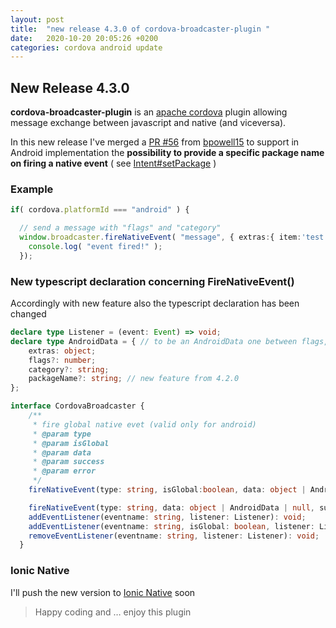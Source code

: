```yaml
---
layout: post
title:  "new release 4.3.0 of cordova-broadcaster-plugin "
date:   2020-10-20 20:05:26 +0200
categories: cordova android update
---
```


## New Release 4.3.0

**cordova-broadcaster-plugin** is an [apache cordova](https://cordova.apache.org/) plugin allowing message exchange between javascript and native (and viceversa).

In this new release I've merged a [PR #56](https://github.com/bsorrentino/cordova-broadcaster/pull/56) from [bpowell15](https://github.com/bpowell15) to support in Android implementation the **possibility to provide a specific package name on firing a native event** ( see [Intent#setPackage](https://developer.android.com/reference/android/content/Intent#setPackage(java.lang.String)) )

### Example

```typescript
if( cordova.platformId === "android" ) {

  // send a message with "flags" and "category"
  window.broadcaster.fireNativeEvent( "message", { extras:{ item:'test data' }, packageName:'org.bsc'}, function() {
    console.log( "event fired!" );
  });
```

### New typescript declaration concerning FireNativeEvent()

Accordingly with new feature also the typescript declaration has been changed

```typescript
declare type Listener = (event: Event) => void;
declare type AndroidData = { // to be an AndroidData one between flags,category or packageName must be set
    extras: object;
    flags?: number;
    category?: string;
    packageName?: string; // new feature from 4.2.0
};

interface CordovaBroadcaster {
    /**
     * fire global native evet (valid only for android)
     * @param type
     * @param isGlobal
     * @param data
     * @param success
     * @param error
     */
    fireNativeEvent(type: string, isGlobal:boolean, data: object | AndroidData | null, success?: () => void, error?: (message: string) => void): void;

    fireNativeEvent(type: string, data: object | AndroidData | null, success?: () => void, error?: (message: string) => void): void;
    addEventListener(eventname: string, listener: Listener): void;
    addEventListener(eventname: string, isGlobal: boolean, listener: Listener): void;
    removeEventListener(eventname: string, listener: Listener): void;
  }

```
### Ionic Native

I'll push the new version to [Ionic Native](https://ionicframework.com/docs/native/broadcaster) soon


> Happy coding and … enjoy this plugin

